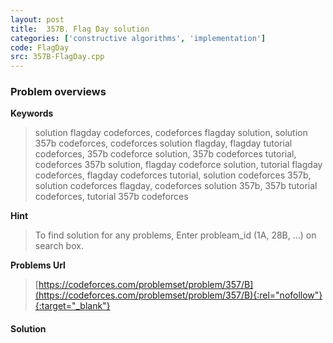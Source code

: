 ```yaml
---
layout: post
title:  357B. Flag Day solution
categories: ['constructive algorithms', 'implementation']
code: FlagDay
src: 357B-FlagDay.cpp
---
```

### **Problem overviews**

**Keywords**
> solution flagday codeforces, codeforces flagday solution, solution 357b codeforces, codeforces solution flagday, flagday tutorial codeforces, 357b codeforce solution, 357b codeforces tutorial, codeforces 357b solution, flagday codeforce solution, tutorial flagday codeforces, flagday codeforces tutorial, solution codeforces 357b, solution codeforces flagday, codeforces solution 357b, 357b tutorial codeforces, tutorial 357b codeforces

**Hint**
> To find solution for any problems, Enter probleam_id (1A, 28B, ...) on search box. 

**Problems Url**
> [https://codeforces.com/problemset/problem/357/B](https://codeforces.com/problemset/problem/357/B){:rel="nofollow"}{:target="_blank"}

#### **Solution**



